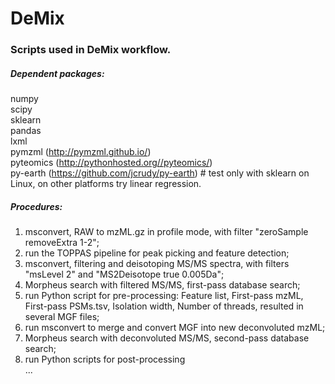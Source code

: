 DeMix
=====

### Scripts used in DeMix workflow. 


##### Dependent packages:  
numpy  
scipy  
sklearn  
pandas   
lxml   
pymzml (http://pymzml.github.io/)  
pyteomics (http://pythonhosted.org//pyteomics/)  
py-earth (https://github.com/jcrudy/py-earth)      # test only with sklearn on Linux, on other platforms try linear regression. 


##### Procedures:
1. msconvert, RAW to mzML.gz in profile mode, with filter "zeroSample removeExtra 1-2";    
2. run the TOPPAS pipeline for peak picking and feature detection;    
3. msconvert, filtering and deisotoping MS/MS spectra, with filters "msLevel 2" and "MS2Deisotope true 0.005Da";   
4. Morpheus search with filtered MS/MS, first-pass database search;   
5. run Python script for pre-processing: Feature list,  First-pass mzML, First-pass PSMs.tsv, Isolation width, Number of threads, resulted in several MGF files;     
6. run msconvert to merge and convert MGF into new deconvoluted mzML;   
7. Morpheus search with deconvoluted MS/MS, second-pass database search;    
8. run Python scripts for post-processing   
...
